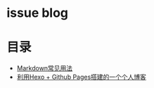 # issue blog

# 目录

* [Markdown常见用法](https://github.com/rickyyangrui/Blog/issues/3)
* [利用Hexo + Github Pages搭建的一个个人博客](https://github.com/rickyyangrui/Blog/issues/2)


    
